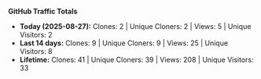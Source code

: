 
**GitHub Traffic Totals**

- **Today (2025-08-27):** Clones: 2 | Unique Cloners: 2 | Views: 5 | Unique Visitors: 2
- **Last 14 days:** Clones: 9 | Unique Cloners: 9 | Views: 25 | Unique Visitors: 8
- **Lifetime:** Clones: 41 | Unique Cloners: 39 | Views: 208 | Unique Visitors: 33
